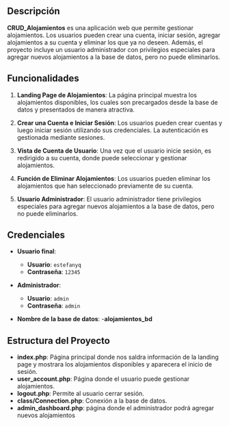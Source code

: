## Descripción

**CRUD_Alojamientos** es una aplicación web que permite gestionar alojamientos. Los usuarios pueden crear una cuenta, iniciar sesión, agregar alojamientos a su cuenta y eliminar los que ya no deseen. Además, el proyecto incluye un usuario administrador con privilegios especiales para agregar nuevos alojamientos a la base de datos, pero no puede eliminarlos.

## Funcionalidades

1. **Landing Page de Alojamientos**: La página principal muestra los alojamientos disponibles, los cuales son precargados desde la base de datos y presentados de manera atractiva.

2. **Crear una Cuenta e Iniciar Sesión**: Los usuarios pueden crear cuentas y luego iniciar sesión utilizando sus credenciales. La autenticación es gestionada mediante sesiones.

3. **Vista de Cuenta de Usuario**: Una vez que el usuario inicie sesión, es redirigido a su cuenta, donde puede seleccionar y gestionar alojamientos.

4. **Función de Eliminar Alojamientos**: Los usuarios pueden eliminar los alojamientos que han seleccionado previamente de su cuenta.

5. **Usuario Administrador**: El usuario administrador tiene privilegios especiales para agregar nuevos alojamientos a la base de datos, pero no puede eliminarlos.

## Credenciales

- **Usuario final**:
    - **Usuario**: `estefanyq`
    - **Contraseña**: `12345`
  
- **Administrador**:
    - **Usuario**: `admin`
    - **Contraseña**: `admin`

- **Nombre de la base de datos**:
    -**alojamientos_bd**


## Estructura del Proyecto

- **index.php**: Página principal donde nos saldra información de la landing page y mostrara los alojamientos disponibles y aparecera el inicio de sesión.
- **user_account.php**: Página donde el usuario puede gestionar alojamientos.
- **logout.php**: Permite al usuario cerrar sesión.
- **class/Connection.php**: Conexión a la base de datos.
- **admin_dashboard.php**: página donde el administrador podrá agregar nuevos alojamientos


